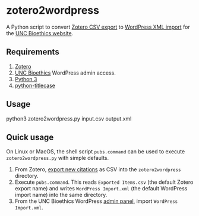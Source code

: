 # zotero2wordpress

A Python script to convert [Zotero CSV export](https://www.zotero.org/support/preferences/export) to [WordPress XML import](https://codex.wordpress.org/Importing_Content) for the [UNC Bioethics website](https://bioethics.unc.edu/).

## Requirements

1.  [Zotero](https://www.zotero.org/download/)
2.  [UNC Bioethics](https://bioethics.unc.edu/) WordPress admin access.
3.  [Python 3](https://www.python.org/downloads/)
4.  [python-titlecase](https://github.com/ppannuto/python-titlecase)

## Usage

python3 zotero2wordpress.py input.csv output.xml

## Quick usage

On Linux or MacOS, the shell script `pubs.command` can be used to execute `zotero2wordpress.py` with simple defaults.

1.  From Zotero, [export new citations](https://www.zotero.org/support/preferences/export) as CSV into the `zotero2wordpress` directory.
2.  Execute `pubs.command`. This reads `Exported Items.csv` (the default Zotero export name) and writes `WordPress Import.xml` (the default WordPress import name) into the same directory.
3.  From the UNC Bioethics WordPress [admin panel](https://bioethics.unc.edu/wp-admin), import `WordPress Import.xml`.
